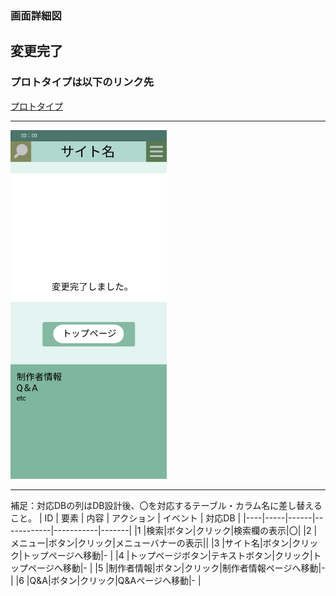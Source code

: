 ### 画面詳細図
## 変更完了
### プロトタイプは以下のリンク先
[プロトタイプ](https://www.figma.com/file/5bAHMcKrDB8THLNT72si3d/%E7%94%BB%E9%9D%A2?node-id=0%3A1)
*****
<img src="./image/変更完了.png" width="250">

*****

補足：対応DBの列はDB設計後、〇を対応するテーブル・カラム名に差し替えること。
| ID | 要素 | 内容 | アクション | イベント | 対応DB |
|----|-----|------|------------|-----------|-------|
|1   |検索|ボタン|クリック|検索欄の表示|〇|
|2   |メニュー|ボタン|クリック|メニューバナーの表示||
|3   |サイト名|ボタン|クリック|トップページへ移動|-       |
|4   |トップページボタン|テキストボタン|クリック|トップページへ移動|-       |
|5   |制作者情報|ボタン|クリック|制作者情報ページへ移動|-       |
|6   |Q&A|ボタン|クリック|Q&Aページへ移動|-       |
